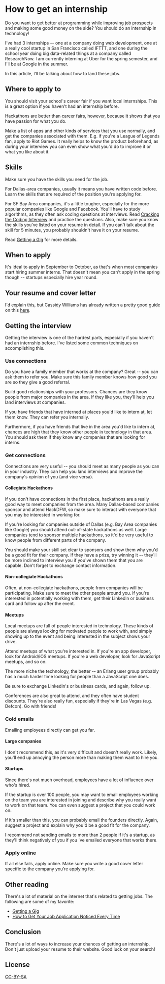 # How to get an internship

Do you want to get better at programming while improving job prospects and making some good money on the side? You should do an internship in technology!

I've had 3 internships -- one at a company doing web development, one at a really cool startup in San Francisco called IFTTT, and one during the school year doing big data-related things at a company called ResearchNow. I am currently interning at Uber for the spring semester, and I'll be at Google in the summer.

In this article, I'll be talking about how to land these jobs.

## Where to apply to

You should visit your school's career fair if you want local internships. This is a great option if you haven't had an internship before.

Hackathons are better than career fairs, however, because it shows that you have passion for what you do.

Make a list of apps and other kinds of services that you use normally, and get the companies associated with them. E.g. if you're a League of Legends fan, apply to Riot Games. It really helps to know the product beforehand, as during your interview you can even show what you'd do to improve it or what you like about it.

## Skills

Make sure you have the skills you need for the job.

For Dallas-area companies, usually it means you have written code before. Learn the skills that are required of the position you're applying for.

For SF Bay Area companies, it's a little tougher, especially for the more popular companies like Google and Facebook. You'll have to study algorithms, as they often ask coding questions at interviews. Read [Cracking the Coding Interview](http://www.amazon.com/Cracking-Coding-Interview-Programming-Questions/dp/098478280X) and practice the questions. Also, make sure you know the skills you've listed on your resume in detail. If you can't talk about the skill for 5 minutes, you probably shouldn't have it on your resume.

Read [Getting a Gig][getting-a-gig] for more details.

## When to apply

It's ideal to apply in September to October, as that's when most companies start hiring summer interns. That doesn't mean you can't apply in the spring though -- startups especially hire year round.

## Your resume and cover letter

I'd explain this, but Cassidy Williams has already written a pretty good guide on this [here][getting-a-gig].

## Getting the interview

Getting the interview is one of the hardest parts, especially if you haven't had an internship before. I've listed some common techniques on accomplishing this.

### Use connections

Do you have a family member that works at the company? Great -- you can ask them to refer you. Make sure this family member knows how good you are so they give a good referral.

Build good relationships with your professors. Chances are they know people from major companies in the area. If they like you, they'll help you land interviews at companies.

If you have friends that have interned at places you'd like to intern at, let them know. They can refer you internally.

Furthermore, if you have friends that live in the area you'd like to intern at, chances are high that they know other people in technology in that area. You should ask them if they know any companies that are looking for interns.

### Get connections

Connections are very useful -- you should meet as many people as you can in your industry. They can help you land interviews and improve the company's opinion of you (and vice versa).

#### Collegiate Hackathons

If you don't have connections in the first place, hackathons are a really good way to meet companies from the area. Many Dallas-based companies sponsor and attend HackDFW, so make sure to interact with everyone that you may be interested in working for.

If you're looking for companies outside of Dallas (e.g. Bay Area companies like Google) you should attend out-of-state hackathons as well. Large companies tend to sponsor multiple hackathons, so it'd be very useful to know people from different parts of the company.

You should make your skill set clear to sponsors and show them why you'd be a good fit for their company. If they have a prize, try winning it -- they'll be more inclined to interview you if you've shown them that you are capable. Don't forget to exchange contact information.

#### Non-collegiate Hackathons

Often, at non-collegiate hackathons, people from companies will be participating. Make sure to meet the other people around you. If you're interested in potentially working with them, get their LinkedIn or business card and follow up after the event.

#### Meetups

Local meetups are full of people interested in technology. These kinds of people are always looking for motivated people to work with, and simply showing up to the event and being interested in the subject shows your drive.

Attend meetups of what you're interested in. If you're an app developer, look for Android/iOS meetups. If you're a web developer, look for JavaScript meetups, and so on.

The more niche the technology, the better -- an Erlang user group probably has a much harder time looking for people than a JavaScript one does.

Be sure to exchange LinkedIn's or business cards, and again, follow up.

Conferences are also great to attend, and they often have student discounts. They're also really fun, especially if they're in Las Vegas (e.g. Defcon). Go with friends!

### Cold emails

Emailing employees directly can get you far.

#### Large companies

I don't recommend this, as it's very difficult and doesn't really work. Likely, you'll end up annoying the person more than making them want to hire you.

#### Startups

Since there's not much overhead, employees have a lot of influence over who's hired.

If the startup is over 100 people, you may want to email employees working on the team you are interested in joining and describe why you really want to work on that team. You can even suggest a project that you could work on.

If it's smaller than this, you can probably email the founders directly. Again, suggest a project and explain why you'd be a good fit for the company.

I recommend not sending emails to more than 2 people if it's a startup, as they'll think negatively of you if you 've emailed everyone that works there.

### Apply online

If all else fails, apply online. Make sure you write a good cover letter specific to the company you're applying for.

## Other reading

There's a lot of material on the internet that's related to getting jobs. The following are some of my favorite:

* [Getting a Gig][getting-a-gig]
* [How to Get Your Job Application Noticed Every Time](https://medium.com/life-learning/how-to-get-your-job-application-noticed-every-time-58e3030d42e5)

## Conclusion

There's a lot of ways to increase your chances of getting an internship. Don't just upload your resume to their website. Good luck on your search!

## License

[CC-BY-SA][license]

[license]: http://creativecommons.org/licenses/by-sa/4.0/
[getting-a-gig]: https://github.com/cassidoo/getting-a-gig